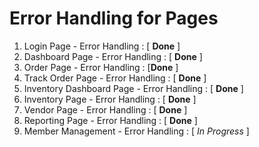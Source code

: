 # Error Handling for Pages
1. Login Page - Error Handling : [ **Done** ]
2. Dashboard Page -  Error Handling : [ **Done** ]
3. Order Page - Error Handling : [**Done** ]
4. Track Order Page - Error Handling : [ **Done** ]
5. Inventory Dashboard Page - Error Handling : [ **Done** ]
6. Inventory Page - Error Handling : [ **Done** ]
7. Vendor Page - Error Handling : [ **Done** ]
8. Reporting Page - Error Handling : [ **Done** ]
9. Member Management - Error Handling : [ _In Progress_ ]

